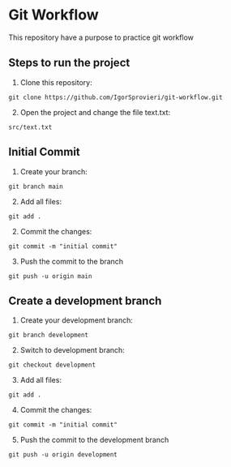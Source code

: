 # Git Workflow

This repository have a purpose to practice git workflow

## Steps to run the project

1. Clone this repository:

```
git clone https://github.com/IgorSprovieri/git-workflow.git
```

2. Open the project and change the file text.txt:

```
src/text.txt
```

## Initial Commit

1. Create your branch:

```
git branch main
```

2. Add all files:

```
git add .
```

2. Commit the changes:

```
git commit -m "initial commit"
```

3. Push the commit to the branch

```
git push -u origin main
```

## Create a development branch

1. Create your development branch:

```
git branch development
```

2. Switch to development branch:

```
git checkout development
```

3. Add all files:

```
git add .
```

4. Commit the changes:

```
git commit -m "initial commit"
```

5. Push the commit to the development branch

```
git push -u origin development
```
